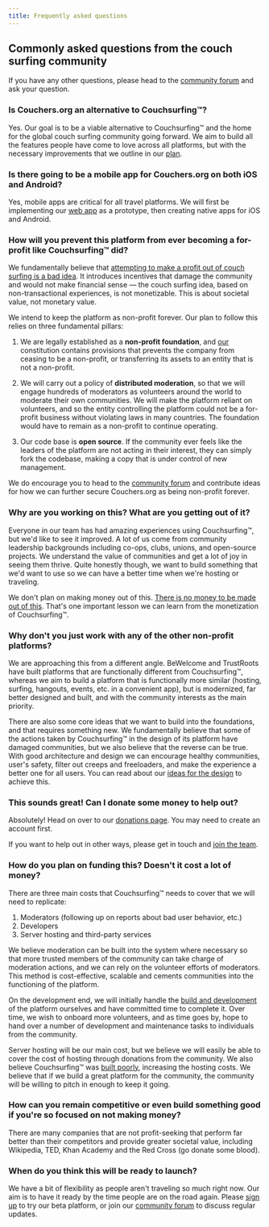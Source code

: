 ```yaml
---
title: Frequently asked questions
---
```


## Commonly asked questions from the couch surfing community

If you have any other questions, please head to the [community forum](https://community.couchers.org/) and ask your question.

### Is Couchers.org an alternative to Couchsurfing&#8482;?

Yes. Our goal is to be a viable alternative to Couchsurfing&#8482; and the home for the global couch surfing community going forward. We aim to build all the features people have come to love across all platforms, but with the necessary improvements that we outline in our [plan](/plan/).

### Is there going to be a mobile app for Couchers.org on both iOS and Android?

Yes, mobile apps are critical for all travel platforms. We will first be implementing our [web app](https://app.couchers.org) as a prototype, then creating native apps for iOS and Android.

### How will you prevent this platform from ever becoming a for-profit like Couchsurfing&#8482; did?

We fundamentally believe that [attempting to make a profit out of couch surfing is a bad idea](/issues/profit-and-incentives). It introduces incentives that damage the community and would not make financial sense — the couch surfing idea, based on non-transactional experiences, is not monetizable. This is about societal value, not monetary value.

We intend to keep the platform as non-profit forever. Our plan to follow this relies on three fundamental pillars:

1. We are legally established as a **non-profit foundation**, and [our](/foundation) constitution contains provisions that prevents the company from ceasing to be a non-profit, or transferring its assets to an entity that is not a non-profit.

2. We will carry out a policy of **distributed moderation**, so that we will engage hundreds of moderators as volunteers around the world to moderate their own communities. We will make the platform reliant on volunteers, and so the entity controlling the platform could not be a for-profit business without violating laws in many countries. The foundation would have to remain as a non-profit to continue operating.

3. Our code base is **open source**. If the community ever feels like the leaders of the platform are not acting in their interest, they can simply fork the codebase, making a copy that is under control of new management.

We do encourage you to head to the [community forum](https://community.couchers.org/) and contribute ideas for how we can further secure Couchers.org as being non-profit forever.

### Why are you working on this? What are you getting out of it?

Everyone in our team has had amazing experiences using Couchsurfing&#8482;, but we'd like to see it improved. A lot of us come from community leadership backgrounds including co-ops, clubs, unions, and open-source projects. We understand the value of communities and get a lot of joy in seeing them thrive. Quite honestly though, we want to build something that we'd want to use so we can have a better time when we're hosting or traveling.

We don't plan on making money out of this. [There is no money to be made out of this](/issues/profit-and-incentives). That's one important lesson we can learn from the monetization of Couchsurfing&#8482;.

### Why don't you just work with any of the other non-profit platforms?

We are approaching this from a different angle. BeWelcome and TrustRoots have built platforms that are functionally different from Couchsurfing&#8482;, whereas we aim to build a platform that is functionally more similar (hosting, surfing, hangouts, events, etc. in a convenient app), but is modernized, far better designed and built, and with the community interests as the main priority.

There are also some core ideas that we want to build into the foundations, and that requires something new. We fundamentally believe that some of the actions taken by Couchsurfing&#8482; in the design of its platform have damaged communities, but we also believe that the reverse can be true. With good architecture and design we can encourage healthy communities, user's safety, filter out creeps and freeloaders, and make the experience a better one for all users. You can read about our [ideas for the design](/plan/) to achieve this.

### This sounds great! Can I donate some money to help out?

Absolutely! Head on over to our [donations page](/donate). You may need to create an account first.

If you want to help out in other ways, please get in touch and [join the team](/volunteer).

### How do you plan on funding this? Doesn't it cost a lot of money?

There are three main costs that Couchsurfing&#8482; needs to cover that we will need to replicate:

1. Moderators (following up on reports about bad user behavior, etc.)
2. Developers
3. Server hosting and third-party services

We believe moderation can be built into the system where necessary so that more trusted members of the community can take charge of moderation actions, and we can rely on the volunteer efforts of moderators. This method is cost-effective, scalable and cements communities into the functioning of the platform.

On the development end, we will initially handle the [build and development](/plan/the-build) of the platform ourselves and have committed time to complete it. Over time, we wish to onboard more volunteers, and as time goes by, hope to hand over a number of development and maintenance tasks to individuals from the community.

Server hosting will be our main cost, but we believe we will easily be able to cover the cost of hosting through donations from the community. We also believe Couchsurfing&#8482; was [built poorly](/issues/the-build), increasing the hosting costs. We believe that if we build a great platform for the community, the community will be willing to pitch in enough to keep it going.

### How can you remain competitive or even build something good if you're so focused on not making money?

There are many companies that are not profit-seeking that perform far better than their competitors and provide greater societal value, including Wikipedia, TED, Khan Academy and the Red Cross (go donate some blood).

### When do you think this will be ready to launch?

We have a bit of flexibility as people aren't traveling so much right now. Our aim is to have it ready by the time people are on the road again. Please [sign up](https://app.couchers.org/signup) to try our beta platform, or join our [community forum](https://community.couchers.org) to discuss regular updates.

